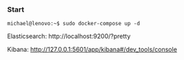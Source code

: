 ### Start
```console
michael@lenovo:~$ sudo docker-compose up -d
```

Elasticsearch: http://localhost:9200/?pretty

Kibana: http://127.0.0.1:5601/app/kibana#/dev_tools/console

